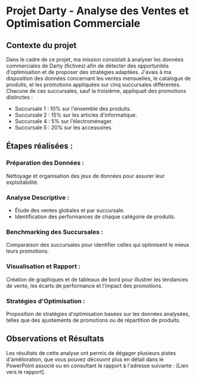 # Projet Darty - Analyse des Ventes et Optimisation Commerciale

## Contexte du projet
Dans le cadre de ce projet, ma mission consistait à analyser les données commerciales de Darty (fictives) afin de détecter des opportunités d'optimisation et de proposer des stratégies adaptées. J'avais à ma disposition des données concernant les ventes mensuelles, le catalogue de produits, et les promotions appliquées sur cinq succursales différentes. Chacune de ces succursales, sauf la troisième, appliquait des promotions distinctes :
- Succursale 1 : 10% sur l'ensemble des produits.
- Succursale 2 : 15% sur les articles d'informatique.
- Succursale 4 : 5% sur l'électroménager.
- Succursale 5 : 20% sur les accessoires.

## Étapes réalisées :

### Préparation des Données :
Nettoyage et organisation des jeux de données pour assurer leur exploitabilité.
### Analyse Descriptive :
- Étude des ventes globales et par succursale.
- Identification des performances de chaque catégorie de produits.
### Benchmarking des Succursales :
Comparaison des succursales pour identifier celles qui optimisent le mieux leurs promotions.
### Visualisation et Rapport :
Création de graphiques et de tableaux de bord pour illustrer les tendances de vente, les écarts de performance et l’impact des promotions.
### Stratégies d'Optimisation :
Proposition de stratégies d'optimisation basées sur les données analysées, telles que des ajustements de promotions ou de répartition de produits.

## Observations et Résultats
Les résultats de cette analyse ont permis de dégager plusieurs pistes d'amélioration, que vous pouvez découvrir plus en détail dans le PowerPoint associé ou en consultant le rapport à l'adresse suivante : [Lien vers le rapport].
